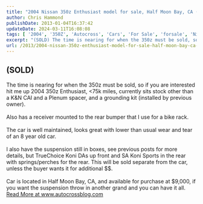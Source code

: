 ```yaml
---
title: "2004 Nissan 350z Enthusiast model for sale, Half Moon Bay, CA (SOLD)"
author: Chris Hammond
publishDate: 2013-01-04T16:37:42
updateDate: 2024-03-11T16:08:08
tags: [ '2004', '350Z', 'Autocross', 'Cars', 'For Sale', 'forsale', 'Nissan', 'Project 350Z', 'Project350z', 'Project350zcom', 'sale', 'sell' ]
excerpt: "(SOLD) The time is nearing for when the 350z must be sold, so if you are interested hit me up 2004 350z Enthusiast, &lt;75k miles, currently sits stock other than a K&amp;N CAI and a Plenum spacer, and a grounding kit (installed by previous owner).  Also has a receiver mounted to the rear bumper that I use for a bike rack.  The car is well maintained, looks great with lower than usual wear and tear of an 8 year old car.  I also have the suspension still in boxes, see previous posts for more details, but TrueChoice Koni DAs up front and SA Koni Sports in the rear with springs/perches for the rear. This will be sold separate from the car, unless the buyer wants it for additional $$.  Car is located in Half Moon Bay, CA, and available for purchase at $9,000, if you want the suspension throw in another grand and you can have it all."
url: /2013/2004-nissan-350z-enthusiast-model-for-sale-half-moon-bay-ca-sold  # Use the generated URL with year
---
```

<h2>(SOLD)</h2> The time is nearing for when the 350z must be sold, so if you are interested hit me up 2004 350z Enthusiast, &lt;75k miles, currently sits stock other than a K&amp;N CAI and a Plenum spacer, and a grounding kit (installed by previous owner).<br /> <br /> Also has a receiver mounted to the rear bumper that I use for a bike rack.<br /> <br /> The car is well maintained, looks great with lower than usual wear and tear of an 8 year old car.<br /> <br /> I also have the suspension still in boxes, see previous posts for more details, but TrueChoice Koni DAs up front and SA Koni Sports in the rear with springs/perches for the rear. This will be sold separate from the car, unless the buyer wants it for additional $$.<br /> <br /> Car is located in Half Moon Bay, CA, and available for purchase at $9,000, if you want the suspension throw in another grand and you can have it all.<br /> <a href="https://www.autocrossblog.com/2004-nissan-350z-enthusiast-model-for-sale-half-moon-bay-ca-sold">Read More at www.autocrossblog.com</a>

